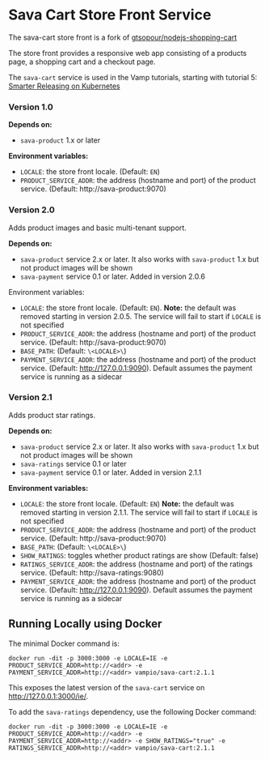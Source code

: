 # Sava Cart Store Front Service 
The sava-cart store front is a fork of [gtsopour/nodejs-shopping-cart](https://github.com/gtsopour/nodejs-shopping-cart)

The store front provides a responsive web app consisting of a products page, a shopping cart and a checkout page.

The `sava-cart` service is used in the Vamp tutorials, starting with tutorial 5: [Smarter Releasing on Kubernetes](https://vamp.io/documentation/tutorials/smarter-releasing-on-kubernetes/)

### Version 1.0

**Depends on:**
* `sava-product` 1.x or later

**Environment variables:**
* `LOCALE`: the store front locale. (Default: `EN`)
* `PRODUCT_SERVICE_ADDR`: the address (hostname and port) of the product service. (Default: http://sava-product:9070)

### Version 2.0

Adds product images and basic multi-tenant support.

**Depends on:**
* `sava-product` service 2.x or later. It also works with `sava-product` 1.x but not product images will be shown
* `sava-payment` service 0.1 or later. Added in version 2.0.6

Environment variables:
* `LOCALE`: the store front locale. (Default: `EN`). **Note:** the default was removed starting in version 2.0.5. The service will fail to start if `LOCALE` is not specified
* `PRODUCT_SERVICE_ADDR`: the address (hostname and port) of the product service. (Default: http://sava-product:9070)
* `BASE_PATH`: (Default: `\<LOCALE>\`)
* `PAYMENT_SERVICE_ADDR`: the address (hostname and port) of the product service. (Default: http://127.0.0.1:9090). Default assumes the payment service is running as a sidecar


### Version 2.1

Adds product star ratings.

**Depends on:**
* `sava-product` service 2.x or later. It also works with `sava-product` 1.x but not product images will be shown
* `sava-ratings` service 0.1 or later
* `sava-payment` service 0.1 or later. Added in version 2.1.1

**Environment variables:**
* `LOCALE`: the store front locale. (Default: `EN`) **Note:** the default was removed starting in version 2.1.1. The service will fail to start if `LOCALE` is not specified
* `PRODUCT_SERVICE_ADDR`: the address (hostname and port) of the product service. (Default: http://sava-product:9070)
* `BASE_PATH`: (Default: `\<LOCALE>\`)
* `SHOW_RATINGS`: toggles whether product ratings are show (Default: false)
* `RATINGS_SERVICE_ADDR`: the address (hostname and port) of the ratings service. (Default: http://sava-ratings:9080)
* `PAYMENT_SERVICE_ADDR`: the address (hostname and port) of the product service. (Default: http://127.0.0.1:9090). Default assumes the payment service is running as a sidecar

## Running Locally using Docker

The minimal Docker command is:

`docker run -dit -p 3000:3000 -e LOCALE=IE -e PRODUCT_SERVICE_ADDR=http://<addr> -e PAYMENT_SERVICE_ADDR=http://<addr> vampio/sava-cart:2.1.1`

This exposes the latest version of the `sava-cart` service on http://127.0.0.1:3000/ie/.

To add the `sava-ratings` dependency, use the following Docker command:

`docker run -dit -p 3000:3000 -e LOCALE=IE -e PRODUCT_SERVICE_ADDR=http://<addr> -e PAYMENT_SERVICE_ADDR=http://<addr> -e SHOW_RATINGS="true" -e RATINGS_SERVICE_ADDR=http://<addr> vampio/sava-cart:2.1.1`

